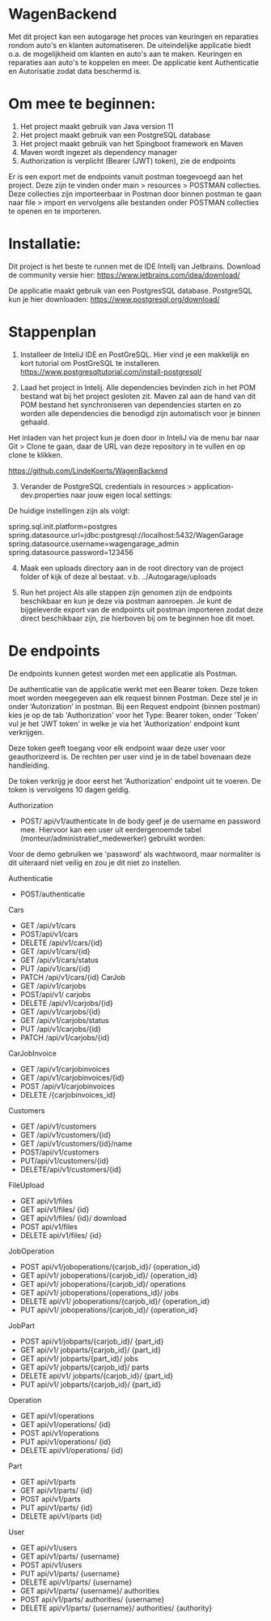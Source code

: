 # WagenBackend

Met dit project kan een autogarage het proces van keuringen en reparaties rondom auto's en klanten automatiseren. De uiteindelijke applicatie biedt o.a. de mogelijkheid om klanten en auto's aan te maken. Keuringen en reparaties aan auto's te koppelen en meer. De applicatie kent Authenticatie en Autorisatie zodat data beschermd is.

# Om mee te beginnen: 
1.	Het project maakt gebruik van Java version 11 
2.	Het project maakt gebruik van een PostgreSQL database 
3.	Het project maakt gebruik van het Spingboot framework en Maven 
4.	Maven wordt ingezet als dependency manager 
5.	Authorization is verplicht (Bearer (JWT) token), zie de endpoints 

Er is een export met de endpoints vanuit postman toegevoegd aan het project. Deze zijn te vinden onder main > resources > POSTMAN collecties. Deze collecties zijn importeerbaar in Postman door binnen postman te gaan naar file > import en vervolgens alle bestanden onder POSTMAN collecties te openen en te importeren. 

 # Installatie:
Dit project is het beste te runnen met de IDE IntelIj van Jetbrains. 
Download de community versie hier: https://www.jetbrains.com/idea/download/ 

De applicatie maakt gebruik van een PostgresSQL database. PostgreSQL kun je hier downloaden: https://www.postgresql.org/download/ 

# Stappenplan 
1.	Installeer de InteliJ IDE en PostGreSQL.
Hier vind je een makkelijk en kort tutorial om PostGreSQL te installeren.
https://www.postgresqltutorial.com/install-postgresql/ 

2.	Laad het project in Intelij. Alle dependencies bevinden zich in het POM bestand wat bij het project gesloten zit. Maven zal aan de hand van dit POM bestand het synchroniseren van dependencies starten en zo worden alle dependencies die benodigd zijn automatisch voor je binnen gehaald.

Het inladen van het project kun je doen door in InteliJ via de menu bar naar Git > Clone te gaan, daar de URL van deze repository in te vullen en op clone te klikken. 

https://github.com/LindeKoerts/WagenBackend

3.	Verander de PostgreSQL credentials in resources > application-dev.properties naar jouw eigen local settings:

De huidige instellingen zijn als volgt:

spring.sql.init.platform=postgres
spring.datasource.url=jdbc:postgresql://localhost:5432/WagenGarage
spring.datasource.username=wagengarage_admin
spring.datasource.password=123456

4.	Maak een uploads directory aan in de root directory van de project folder of kijk of deze al bestaat.
v.b. ../Autogarage/uploads

5.	Run het project 
Als alle stappen zijn genomen zijn de endpoints beschikbaar en kun je deze via postman aanroepen. Je kunt de bijgeleverde export van de endpoints uit postman importeren zodat deze direct beschikbaar zijn, zie hierboven bij om te beginnen hoe dit moet. 

# De endpoints 
De endpoints kunnen getest worden met een applicatie als Postman. 

De authenticatie van de applicatie werkt met een Bearer token. Deze token moet worden meegegeven aan elk request binnen Postman. Deze stel je in onder ‘Autorization’ in postman. Bij een Request endpoint (binnen postman) kies je op de tab 'Authorization' voor het Type: Bearer token, onder 'Token' vul je het 'JWT token' in welke je via het 'Authorization' endpoint kunt verkrijgen.

Deze token geeft toegang voor elk endpoint waar deze user voor geauthorizeerd is. De rechten per user vind je in de tabel bovenaan deze handleiding.

De token verkrijg je door eerst het 'Authorization' endpoint uit te voeren. De token is vervolgens 10 dagen geldig.

Authorization 
- POST/ api/v1/authenticate
In de body geef je de username en password mee. Hiervoor kan een user uit eerdergenoemde tabel (monteur/administratief_medewerker) gebruikt worden: 

Voor de demo gebruiken we 'password' als wachtwoord, maar normaliter is dit uiteraard niet veilig en zou je dit niet zo instellen.

Authenticatie 

-	POST/authenticatie 

Cars 

-	GET /api/v1/cars
-	POST/api/v1/cars
-	DELETE /api/v1/cars/{id}
-	GET /api/v1/cars/{id}
-	GET /api/v1/cars/status 
-	PUT /api/v1/cars/{id}
-	PATCH /api/v1/cars/{id}
CarJob 
-	GET /api/v1/carjobs
-	POST/api/v1/ carjobs
-	DELETE /api/v1/carjobs/{id}
-	GET /api/v1/carjobs/{id}
-	GET /api/v1/carjobs/status 
-	PUT /api/v1/carjobs/{id}
-	PATCH /api/v1/carjobs/{id}

CarJobInvoice
-	GET /api/v1/carjobinvoices 
-	GET /api/v1/carjobinvoices/{id}
-	POST /api/v1/carjobinvoices 
-	DELETE /{carjobinvoices_id}

Customers 
-	GET /api/v1/customers 
-	GET /api/v1/customers/{id}
-	GET /api/v1/customers/{id}/name 
-	POST/api/v1/customers 
-	PUT/api/v1/customers/{id}
-	DELETE/api/v1/customers/{id}

FileUpload 
-	GET api/v1/files 
-	GET api/v1/files/ {id}
-	GET api/v1/files/ {id}/ download 
-	POST api/v1/files 
-	DELETE api/v1/files/ {id}

JobOperation 
-	POST api/v1/joboperations/{carjob_id}/ {operation_id} 
-	GET api/v1/ joboperations/{carjob_id}/ {operation_id} 
-	GET api/v1/ joboperations/{carjob_id}/ operations
-	GET api/v1/ joboperations/{operations_id}/ jobs 
-	DELETE api/v1/ joboperations/{carjob_id}/ {operation_id}
-	PUT api/v1/ joboperations/{carjob_id}/ {operation_id}

JobPart 
-	POST api/v1/jobparts/{carjob_id}/ {part_id} 
-	GET api/v1/ jobparts/{carjob_id}/ {part_id} 
-	GET api/v1/ jobparts/{part_id}/ jobs
-	GET api/v1/ jobparts/{carjob_id}/ parts
-	DELETE api/v1/ jobparts/{carjob_id}/ {part_id} 
-	PUT api/v1/ jobparts/{carjob_id}/ {part_id} 

Operation
-	GET api/v1/operations
-	GET api/v1/operations/ {id}
-	POST api/v1/operations
-	PUT api/v1/operations/ {id}
-	DELETE api/v1/operations/ {id}

Part 
-	GET api/v1/parts 
-	GET api/v1/parts/ {id}
-	POST api/v1/parts 
-	PUT api/v1/parts/ {id}
-	DELETE api/v1/parts {id} 

User 
-	GET api/v1/users 
-	GET api/v1/parts/ {username} 
-	POST api/v1/users 
-	PUT api/v1/parts/ {username} 
-	DELETE api/v1/parts/ {username}
-	GET api/v1/parts/ {username}/ authorities 
-	POST api/v1/parts/ authorities/ {username} 
-	DELETE api/v1/parts/ {username}/ authorities/ {authority} 


